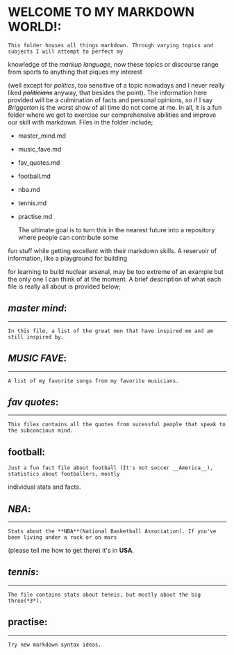 # **WELCOME TO MY MARKDOWN WORLD!**:

	This folder houses all things markdown. Through varying topics and subjects I will attempt to perfect my 

knowledge of the *markup language*, now these topics or discourse range from sports to anything that piques my interest
 
(well except for *politics*, too sensitive of a topic nowadays and I never really liked ~~_politicians_~~ anyway, that 
besides the point). The information here provided will be a culmination of facts and personal opinions, so if I say 
*Briggerton* is the worst show of all time do not come at me. In all, it is a fun folder where we get to exercise our 
comprehensive abilities and improve our skill with markdown. Files in the folder include;

- master\_mind.md
- music\_fave.md
- fav\_quotes.md
- football.md
- nba.md
- tennis.md
- practise.md

	The ultimate goal is to turn this in the nearest future into a repository where people can contribute some 

fun stuff while getting excellent with their markdown skills. A reservoir of information, like a playground for building
 
for learning to build nuclear arsenal, may be too extreme of an example but the only one I can think of at the moment. 
A brief description of what each file is really all about is provided below;

## *master mind*:
---
	In this file, a list of the great men that have inspired me and am still inspired by.

## *MUSIC FAVE*:
---
	A list of my favorite songs from my favorite musicians.

## **_fav quotes_**:
---
	This files contains all the quotes from sucessful people that speak to the subconcious mind.

## football:

	Just a fun fact file about football (It's not soccer __America__), statistics about footballers, mostly 
individual stats and facts.

## *NBA*:
---
	Stats about the **NBA**(National Basketball Association). If you've been living under a rock or on mars 
(please tell me how to get there) it's in **USA**.

## __*tennis*__:
---
	The file contains stats about tennis, but mostly about the big three(*3*).

## **practise**:
---
	Try new markdown syntax ideas.
